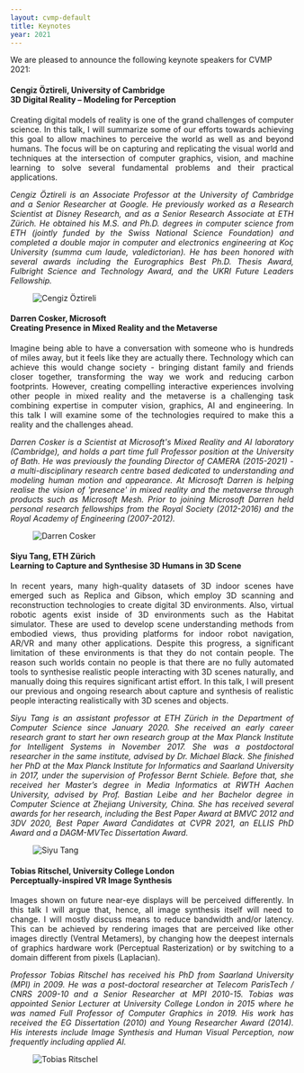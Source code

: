 ```yaml
---
layout: cvmp-default
title: Keynotes
year: 2021
---
```


We are pleased to announce the following keynote speakers for CVMP 2021:


<a name="CO" />
<div class="row">
<div class="col-xs-12 col-sm-7 col-md-8 col-lg-9" markdown="1" style="text-align: justify">

#### Cengiz Öztireli, University of Cambridge <br> 3D Digital Reality – Modeling for Perception

Creating digital models of reality is one of the grand challenges of computer science. In this talk, I will summarize some of our efforts towards achieving this goal to allow machines to perceive the world as well as and beyond humans. The focus will be on capturing and replicating the visual world and techniques at the intersection of computer graphics, vision, and machine learning to solve several fundamental problems and their practical applications.

*Cengiz Öztireli is an Associate Professor at the University of Cambridge and a Senior Researcher at Google. He previously worked as a Research Scientist at Disney Research, and as a Senior Research Associate at ETH Zürich. He obtained his M.S. and Ph.D. degrees in computer science from ETH (jointly funded by the Swiss National Science Foundation) and completed a double major in computer and electronics engineering at Koç University (summa cum laude, valedictorian). He has been honored with several awards including the Eurographics Best Ph.D. Thesis Award, Fulbright Science and Technology Award, and the UKRI Future Leaders Fellowship.*

</div>

<figure class="col-xs-6 col-sm-5 col-md-4 col-lg-3">
  <img src="{{site.url}}/img/2021/keynotes/CengizOztireli.jpg" class="img-responsive img-thumbnail" alt="Cengiz Öztireli" title="Cengiz Öztireli">
</figure>

</div>


<a name="DC" />
<div class="row">
<div class="col-xs-12 col-sm-7 col-md-8 col-lg-9" markdown="1" style="text-align: justify">

#### Darren Cosker, Microsoft <br> Creating Presence in Mixed Reality and the Metaverse

Imagine being able to have a conversation with someone who is hundreds of miles away, but it feels like they are actually there. Technology which can achieve this would change society - bringing distant family and friends closer together, transforming the way we work and reducing carbon footprints. However, creating compelling interactive experiences involving other people in mixed reality and the metaverse is a challenging task combining expertise in computer vision, graphics, AI and engineering. In this talk I will examine some of the technologies required to make this a reality and the challenges ahead.

*Darren Cosker is a Scientist at Microsoft's Mixed Reality and AI laboratory (Cambridge), and holds a part time full Professor position at the University of Bath. He was previously the founding Director of CAMERA (2015-2021) - a multi-disciplinary research centre based dedicated to understanding and modeling human motion and appearance. At Microsoft Darren is helping realise the vision of 'presence' in mixed reality and the metaverse through products such as Microsoft Mesh. Prior to joining Microsoft Darren held personal research fellowships from the Royal Society (2012-2016) and the Royal Academy of Engineering (2007-2012).*

</div>

<figure class="col-xs-6 col-sm-5 col-md-4 col-lg-3">
  <img src="{{site.url}}/img/2021/keynotes/DarrenCosker.jpg" class="img-responsive img-thumbnail" alt="Darren Cosker" title="Darren Cosker">
</figure>

</div>


<a name="ST" />
<div class="row">
<div class="col-xs-12 col-sm-7 col-md-8 col-lg-9" markdown="1" style="text-align: justify">

#### Siyu Tang, ETH Zürich <br> Learning to Capture and Synthesise 3D Humans in 3D Scene

In recent years, many high-quality datasets of 3D indoor scenes have emerged such as Replica and Gibson, which employ 3D scanning and reconstruction technologies to create digital 3D environments. Also, virtual robotic agents exist inside of 3D environments such as the Habitat simulator. These are used to develop scene understanding methods from embodied views, thus providing platforms for indoor robot navigation, AR/VR and many other applications. Despite this progress, a significant limitation of these environments is that they do not contain people. The reason such worlds contain no people is that there are no fully automated tools to synthesise realistic people interacting with 3D scenes naturally, and manually doing this requires significant artist effort. In this talk, I will present our previous and ongoing research about capture and synthesis of realistic people interacting realistically with 3D scenes and objects.

*Siyu Tang is an assistant professor at ETH Zürich in the Department of Computer Science since January 2020. She received an early career research grant to start her own research group at the Max Planck Institute for Intelligent Systems in November 2017. She was a postdoctoral researcher in the same institute, advised by Dr. Michael Black. She finished her PhD at the Max Planck Institute for Informatics and Saarland University in 2017, under the supervision of Professor Bernt Schiele. Before that, she received her Master’s degree in Media Informatics at RWTH Aachen University, advised by Prof. Bastian Leibe and her Bachelor degree in Computer Science at Zhejiang University, China. She has received several awards for her research, including the Best Paper Award at BMVC 2012 and 3DV 2020, Best Paper Award Candidates at CVPR 2021, an ELLIS PhD Award and a DAGM-MVTec Dissertation Award.*

</div>

<figure class="col-xs-6 col-sm-5 col-md-4 col-lg-3">
  <img src="{{site.url}}/img/2021/keynotes/SiyuTang-800.jpg" class="img-responsive img-thumbnail" alt="Siyu Tang" title="Siyu Tang">
</figure>

</div>


<a name="TR" />
<div class="row">
<div class="col-xs-12 col-sm-7 col-md-8 col-lg-9" markdown="1" style="text-align: justify">

#### Tobias Ritschel, University College London <br> Perceptually-inspired VR Image Synthesis

Images shown on future near-eye displays will be perceived differently. In this talk I will argue that, hence, all image synthesis itself will need to change. I will mostly discuss means to reduce bandwidth and/or latency. This can be achieved by rendering images that are perceived like other images directly (Ventral Metamers), by changing how the deepest internals of graphics hardware work (Perceptual Rasterization) or by switching to a domain different from pixels (Laplacian).

*Professor Tobias Ritschel has received his PhD from Saarland University (MPI) in 2009. He was a post-doctoral researcher at Telecom ParisTech / CNRS 2009-10 and a Senior Researcher at MPI 2010-15. Tobias was appointed Senior Lecturer at University College London in 2015 where he was named Full Professor of Computer Graphics in 2019. His work has received the EG Dissertation (2010) and Young Researcher Award (2014). His interests include Image Synthesis and Human Visual Perception, now frequently including applied AI.*

</div>

<figure class="col-xs-6 col-sm-5 col-md-4 col-lg-3">
  <img src="{{site.url}}/img/2021/keynotes/TobiasRitschel.jpg" class="img-responsive img-thumbnail" alt="Tobias Ritschel" title="Tobias Ritschel">
</figure>

</div>
